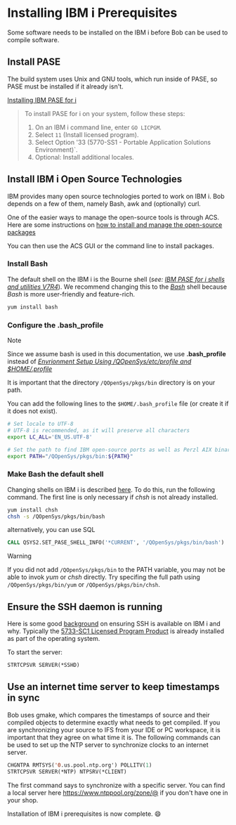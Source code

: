 # Installing IBM i Prerequisites

Some software needs to be installed on the IBM i before Bob can be used to compile software.


## Install PASE

The build system uses Unix and GNU tools, which run inside of PASE, so PASE must be installed if it already isn't.

[Installing IBM PASE for i](https://www.ibm.com/docs/en/i/7.4?topic=i-installing-pase)

> To install PASE for i on your system, follow these steps:
>
> 1. On an IBM i command line, enter `GO LICPGM`.
> 2. Select `11` (Install licensed program).
> 3. Select Option '33 (5770-SS1 - Portable Application Solutions Environment)`.
> 4. Optional: Install additional locales.

## Install IBM i Open Source Technologies

IBM provides many open source technologies ported to work on IBM i. Bob depends on a few of them, namely Bash, awk and (optionally) curl.  

One of the easier ways to manage the open-source tools is through ACS. Here are some instructions on [how to install and manage the open-source packages](https://www.ibm.com/support/pages/getting-started-open-source-package-management-ibm-i-acs)

You can then use the ACS GUI or the command line to install packages.

### Install Bash

The default shell on the IBM i is the Bourne shell (_see:_ [_IBM PASE for i shells and utilities V7R4_](https://www.ibm.com/support/knowledgecenter/en/ssw_ibm_i_74/rzalf/rzalfpase.htm)). We recommend changing this to the [*Bash*](https://en.wikipedia.org/wiki/Bash_(Unix_shell)) shell because *Bash* is more user-friendly and feature-rich.  

```bash
yum install bash
```



### Configure the .bash_profile

> [!NOTE]
> Since we assume bash is used in this documentation, we use **.bash_profile** instead of [*Envrionment Setup Using /QOpenSys/etc/profile and $HOME/.profile*](https://www.ibm.com/support/pages/portable-application-solutions-environment-pase-envrionment-setup-using-qopensysetcprofile-and-homeprofile)

It is important that the directory `/QOpenSys/pkgs/bin` directory is on your path.

You can add the following lines to the `$HOME/.bash_profile` file (or create it if it does not exist).

```bash
# Set locale to UTF-8
# UTF-8 is recommended, as it will preserve all characters
export LC_ALL='EN_US.UTF-8'

# Set the path to find IBM open-source ports as well as Perzl AIX binaries
export PATH="/QOpenSys/pkgs/bin:${PATH}"
```



### Make Bash the default shell

Changing shells on IBM i is described [here](https://ibmi-oss-docs.readthedocs.io/en/latest/troubleshooting/SETTING_BASH.html).
To do this, run the following command. The first line is only necessary if *chsh* is not already installed.

```bash
yum install chsh
chsh -s /QOpenSys/pkgs/bin/bash
```

alternatively, you can use SQL

```sql
CALL QSYS2.SET_PASE_SHELL_INFO('*CURRENT', '/QOpenSys/pkgs/bin/bash')
```




> [!WARNING]
> If you did not add `/QOpenSys/pkgs/bin` to the PATH variable, you may not be able to invok *yum* or *chsh* directly. Try specifing the full path using `/QOpenSys/pkgs/bin/yum` or `/QOpenSys/pkgs/bin/chsh`.

## Ensure the SSH daemon is running

Here is some good [background](https://www.seidengroup.com/2020/11/16/getting-started-with-ssh-for-ibm-i/) on ensuring SSH is available on IBM i and why.
Typically the [5733-SC1 Licensed Program Product](https://www.ibm.com/support/pages/node/1128123/) is already installed as part of the operating system.

To start the server:

```cl
STRTCPSVR SERVER(*SSHD)
```

## Use an internet time server to keep timestamps in sync

Bob uses gmake, which compares the timestamps of source and their compiled objects to determine exactly what needs to get compiled. If you are synchronizing your source to IFS from your IDE or PC workspace, it is important that they agree on what time it is. The following commands can be used to set up the NTP server to synchronize clocks to an internet server.

```cl
CHGNTPA RMTSYS('0.us.pool.ntp.org') POLLITV(1)
STRTCPSVR SERVER(*NTP) NTPSRV(*CLIENT)
```
The first command says to synchronize with a specific server. You can find a local server here https://www.ntppool.org/zone/@ if you don't have one in your shop.



Installation of IBM i prerequisites is now complete. :smile:

